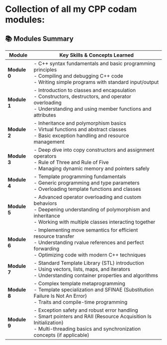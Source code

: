 # Collection of all my CPP codam modules:

## 📚 Modules Summary

| Module       | Key Skills & Concepts Learned                                                                                                                                                               |
| ------------ | ------------------------------------------------------------------------------------------------------------------------------------------------------------------------------------------- |
| **Module 0** | - C++ syntax fundamentals and basic programming principles<br>- Compiling and debugging C++ code<br>- Writing simple programs with standard input/output                                    |
| **Module 1** | - Introduction to classes and encapsulation<br>- Constructors, destructors, and operator overloading<br>- Understanding and using member functions and attributes                           |
| **Module 2** | - Inheritance and polymorphism basics<br>- Virtual functions and abstract classes<br>- Basic exception handling and resource management                                                     |
| **Module 3** | - Deep dive into copy constructors and assignment operators<br>- Rule of Three and Rule of Five<br>- Managing dynamic memory and pointers safely                                            |
| **Module 4** | - Template programming fundamentals<br>- Generic programming and type parameters<br>- Overloading template functions and classes                                                            |
| **Module 5** | - Advanced operator overloading and custom behaviors<br>- Deepening understanding of polymorphism and inheritance<br>- Working with multiple classes interacting together                   |
| **Module 6** | - Implementing move semantics for efficient resource transfer<br>- Understanding rvalue references and perfect forwarding<br>- Optimizing code with modern C++ techniques                   |
| **Module 7** | - Standard Template Library (STL) introduction<br>- Using vectors, lists, maps, and iterators<br>- Understanding container properties and algorithms                                        |
| **Module 8** | - Complex template metaprogramming<br>- Template specialization and SFINAE (Substitution Failure Is Not An Error)<br>- Traits and compile-time programming                                  |
| **Module 9** | - Exception safety and robust error handling<br>- Smart pointers and RAII (Resource Acquisition Is Initialization)<br>- Multi-threading basics and synchronization concepts (if applicable) |
